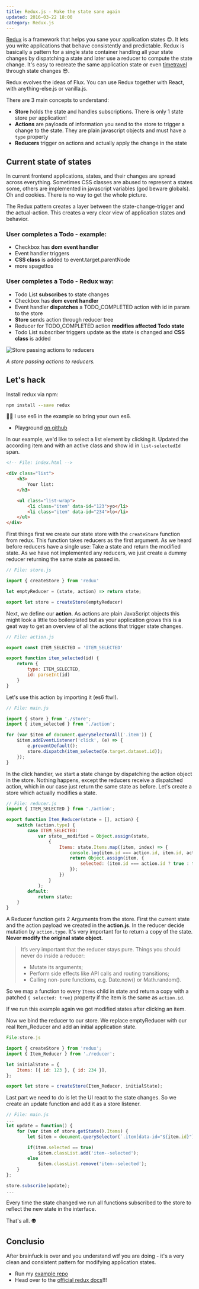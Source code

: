 ```yaml
---
title: Redux.js - Make the state sane again
updated: 2016-03-22 18:00
category: Redux.js
---
```


[Redux](http://redux.js.org/) is a framework that helps you sane your application states :heart_eyes:. It lets you write applications that behave consistently and predictable. Redux is basically a pattern for a single state container handling all your state changes by dispatching a state and later use a reducer to compute the state change. It's easy to recreate the same application state or even [timetravel](https://github.com/gaearon/redux-devtools) through state changes :sunglasses:.

Redux evolves the ideas of Flux. You can use Redux together with React, with anything-else.js or vanilla.js.

There are 3 main concepts to understand:

- **Store** holds the state and handles subscriptions. There is only 1 state store per application!
- **Actions** are payloads of information you send to the store to trigger a change to the state. They are plain javascript objects and must have a ```type``` property
- **Reducers** trigger on actions and actually apply the change in the state

## Current state of states

In current frontend applications, states, and their changes are spread across everything. Sometimes CSS classes are abused to represent a states some, others are implemented in javascript variables (god beware globals). Oh and cookies. There is no way to get the whole picture.

The Redux pattern creates a layer between the state-change-trigger and the actual-action. This creates a very clear view of application states and behavior.

### User completes a Todo - example:

- Checkbox has **dom event handler**
- Event handler triggers
- **CSS class** is added to event.target.parentNode
- more spagettos

### User completes a Todo - Redux way:

- Todo List **subscribes** to state changes
- Checkbox has **dom event handler**
- Event handler **dispatches** a TODO_COMPLETED action with id in param to the store
- **Store** sends action through reducer tree
- Reducer for TODO_COMPLETED action **modifies affected Todo state**
- Todo List subscriber triggers update as the state is changed and **CSS class** is added

![Store passing actions to reducers](http://i.giphy.com/xztgj23fvzUyI.gif)

*A store passing actions to reducers.*

## Let's hack

Install redux via npm:

```sh
npm install --save redux
```

:guardsman: I use es6 in the example so bring your own es6.

- Playground [on github](k9ordon/redux-simple-example)

In our example, we'd like to select a list element by clicking it. Updated the according item and with an active class and show id in ```list-selectedId``` span.

```html
<!-- File: index.html -->

<div class="list">
    <h3>
        Your list:
    </h3>

    <ul class="list-wrap">
        <li class="item" data-id="123">yo</li>
        <li class="item" data-id="234">lo</li>
    </ul>
</div>
```

First things first we create our state store with the ```createStore``` function from redux. This function takes reducers as the first argument. As we heard before reducers have a single use: Take a state and return the modified state. As we have not implemented any reducers, we just create a dummy reducer returning the same state as passed in.

```js
// File: store.js

import { createStore } from 'redux'

let emptyReducer = (state, action) => return state;

export let store = createStore(emptyReducer)
```

Next, we define our **action**. As actions are plain JavaScript objects this might look a little too boilerplated but as your application grows this is a geat way to get an overview of all the actions that trigger state changes.

```js
// File: action.js

export const ITEM_SELECTED = 'ITEM_SELECTED'

export function item_selected(id) {
    return {
        type: ITEM_SELECTED,
        id: parseInt(id)
    }
}

```

Let's use this action by importing it (es6 ftw!).

```js
// File: main.js

import { store } from './store';
import { item_selected } from './action';

for (var $item of document.querySelectorAll('.item')) {
    $item.addEventListener('click', (e) => {
        e.preventDefault();
        store.dispatch(item_selected(e.target.dataset.id));
    });
}
```

In the click handler, we start a state change by dispatching the action object in the store. Nothing happens, except the reducers receive a dispatched action, which in our case just return the same state as before. Let's create a store which actually modifies a state.

```js
// File: reducer.js
import { ITEM_SELECTED } from './action';

export function Item_Reducer(state = [], action) {
    switch (action.type) {
        case ITEM_SELECTED:
            var state__modified = Object.assign(state,
                {
                    Items: state.Items.map((item, index) => {
                        console.log(item.id === action.id, item.id, action.id);
                        return Object.assign(item, {
                            selected: (item.id === action.id ? true : false)
                        });
                    })
                }
            );
        default:
            return state;
    }
}
```

A Reducer function gets 2 Arguments from the store. First the current state and the action payload we created in the **action.js**. In the reducer decide mutation by ```action.type```. It's very important for to return a copy of the state. **Never modify the original state object.**

> It’s very important that the reducer stays pure. Things you should never do inside a reducer:
>
> - Mutate its arguments;
> - Perform side effects like API calls and routing transitions;
> - Calling non-pure functions, e.g. Date.now() or Math.random().

So we map a function to every ```Items``` child in state and return a copy with a patched ```{ selected: true}``` property if the item is the same as ```action.id```.

If we run this example again we got modified states after clicking an item.

Now we bind the reducer to our store. We replace emptyReducer with our real Item_Reducer and add an initial application state.

```js
File:store.js

import { createStore } from 'redux';
import { Item_Reducer } from './reducer';

let initialState = {
    Items: [{ id: 123 }, { id: 234 }],
};

export let store = createStore(Item_Reducer, initialState);
```

Last part we need to do is let the UI react to the state changes. So we create an update function and add it as a store listener.

```js
// File: main.js
...
let update = function() {
    for (var item of store.getState().Items) {
        let $item = document.querySelector(`.item[data-id="${item.id}"]`);

        if(item.selected == true)
            $item.classList.add('item--selected');
        else
            $item.classList.remove('item--selected');
    }
};

store.subscribe(update);
...
```

Every time the state changed we run all functions subscribed to the store to reflect the new state in the interface.

That's all. :alien:

## Conclusio

After brainfuck is over and you understand wtf you are doing - it's a very clean and consistent pattern for modifying application states.

- Run my [example repo](k9ordon/redux-simple-example)
- Head over to the [official redux docs](http://redux.js.org/)!!!
